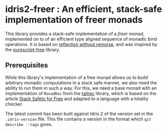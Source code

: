 # idris2-freer : An efficient, stack-safe implementation of freer monads

This library provides a stack-safe implementation of a *freer* monad,
implemented on to of an efficient type aligned sequence of
monadic bind operations.
It is based on [reflection without remorse](https://okmij.org/ftp/Haskell/Reflection.html),
and was inspired by the [purescript-free](https://github.com/purescript/purescript-free)
library.

## Prerequisites

While this library's implementation of a free monad allows
us to *build* arbitrary monadic computations in a stack
safe manner, we also need the ability to *run* them in
such a way. For this, we need a base monad with an
implementation of `MonadRec` from the
[tailrec](https://github.com/stefan-hoeck/idris2-tailrec)
library, which is based on the article
[Stack Safety for Free](functorial.com/stack-safety-for-free/index.pdf)
and adapted to a language with a totality checker.

The latest commit has been built against Idris 2 of
the version set in the ``.idris-version`` file.
This file contains a version in the format which ``git describe --tags`` gives.
